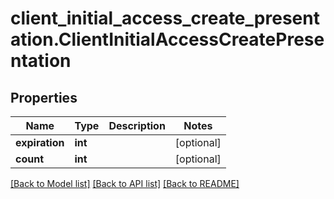 # client_initial_access_create_presentation.ClientInitialAccessCreatePresentation

## Properties
Name | Type | Description | Notes
------------ | ------------- | ------------- | -------------
**expiration** | **int** |  | [optional] 
**count** | **int** |  | [optional] 

[[Back to Model list]](../README.md#documentation-for-models) [[Back to API list]](../README.md#documentation-for-api-endpoints) [[Back to README]](../README.md)


